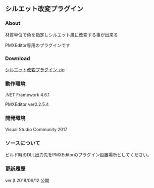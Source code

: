 ## シルエット改変プラグイン


### About
材質単位で色を指定しシルエット風に改変する事が出来る

PMXEditor専用のプラグインです


### Download
[シルエット改変プラグイン.zip](https://github.com/QWERTYKY/SilhouetteModificationPlugin/files/2094734/default.zip)


### 動作環境
.NET Framework 4.6.1

PMXEditor   ver0.2.5.4


### 開発環境
Visual Studio Community 2017


### ソースについて
ビルド時のDLL出力先をPMXEditorのプラグイン設置場所としてください。


### 更新履歴
ver.β   2018/06/12    公開
